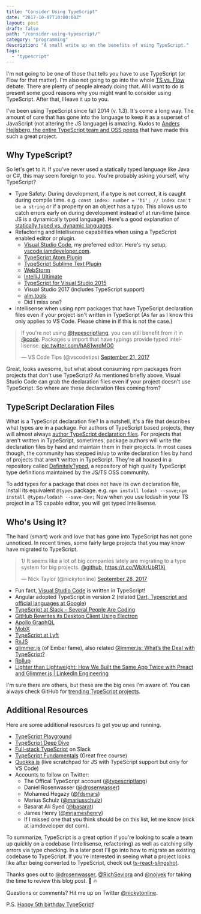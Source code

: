 ```yaml
---
title: "Consider Using TypeScript"
date: "2017-10-07T10:00:00Z"
layout: post
draft: false
path: "/consider-using-typescript/"
category: "programming"
description: "A small write up on the benefits of using TypeScript."
tags:
  - "typescript"
---
```


I'm not going to be one of those that tells you have to use TypeScript (or Flow for that matter). I'm also not going to go into the whole [TS vs. Flow](https://www.google.ca/search?q=flow+vs.+typescript&rlz=1C5CHFA_enCA763CA763&oq=flow+vs.+typescript&aqs=chrome.0.0l4.3590j0j4&sourceid=chrome&ie=UTF-8) debate. There are plenty of people already doing that. All I want to do is present some good reasons why you might want to consider using TypeScript. After that, I leave it up to you.

I've been using TypeScript since fall 2014 (v. 1.3). It's come a long way. The amount of care that has gone into the language to keep it as a superset of JavaScript (not altering the JS language) is amazing. Kudos to [Anders Hejlsberg, the entire TypeScript team and OSS peeps](https://github.com/Microsoft/TypeScript/graphs/contributors) that have made this such a great project.

## Why TypeScript?

So let's get to it. If you've never used a statically typed language like Java or C#, this may seem foreign to you. You're probably asking yourself, why TypeScript?

* Type Safety: During development, if a type is not correct, it is caught during compile time. e.g. `const index: number = 'hi'; // index can't be a string` or if a property on an object has a typo. This allows us to catch errors early on during development instead of at run-time (since JS is a dynamically typed language). Here's a good explanation of [statically typed vs. dynamic languages](https://stackoverflow.com/a/1517670/77814).
* Refactoring and Intellisense capabilities when using a TypeScript enabled editor or plugin.
  * [Visual Studio Code](https://code.visualstudio.com), my preferred editor. Here's my setup, [vscode.iamdeveloper.com](http://vscode.iamdeveloper.com).
  * [TypeScript Atom Plugin](https://atom.io/packages/atom-typescript)
  * [TypeScript Sublime Text Plugin](https://github.com/Microsoft/TypeScript-Sublime-Plugin)
  * [WebStorm](https://www.jetbrains.com/help/webstorm/typescript.html)
  * [IntelliJ Ultimate](https://www.jetbrains.com/help/idea/typescript.html)
  * [TypeScript for Visual Studio 2015](https://www.microsoft.com/en-us/download/details.aspx?id=48593)
  * Visual Studio 2017 (includes TypeScript support)
  * [alm.tools](http://alm.tools)
  * Did I miss one?
* Intellisense when using npm packages that have TypeScript declaration files even if your project isn't written in TypeScript (As far as I know this only applies to VS Code. Please chime in if this is not the case.)

<blockquote class="twitter-tweet" data-lang="en"><p lang="en" dir="ltr">If you&#39;re not using <a href="https://twitter.com/typescriptlang?ref_src=twsrc%5Etfw">@typescriptlang</a>, you can still benefit from it in <a href="https://twitter.com/code?ref_src=twsrc%5Etfw">@code</a>. Packages u import that have typings provide typed intellisense. <a href="https://t.co/hA81wrdMO0">pic.twitter.com/hA81wrdMO0</a></p>&mdash; VS Code Tips (@vscodetips) <a href="https://twitter.com/vscodetips/status/910937405267509249?ref_src=twsrc%5Etfw">September 21, 2017</a></blockquote>

Great, looks awesome, but what about consuming npm packages from projects that don't use TypeScript? As mentioned briefly above, Visual Studio Code can grab the declaration files even if your project doesn't use TypeScript. So where are these declaration files coming from?

## TypeScript Declaration Files

What is a TypeScript declaration file? In a nutshell, it's a file that describes what types are in a package. For authors of TypeScript based projects, they will almost always [author TypeScript declaration files](https://www.typescriptlang.org/docs/handbook/declaration-files/introduction.html). For projects that aren't written in TypeScript, sometimes, package authors will write the declaration files by hand and maintain them in their projects. In most cases though, the community has stepped in/up to write declaration files by hand of projects that aren't written in TypeScript. They're all housed in a repository called [DefinitelyTyped](http://definitelytyped.org), a repository of high quality TypeScript type definitions maintained by the JS/TS OSS community.

To add types for a package that does not have its own declaration file, install its equivalent `@types` package. e.g. `npm install lodash --save;npm install @types/lodash --save-dev;` Now when you use lodash in your TS project in a TS capable editor, you will get typed Intellisense.

## Who's Using It?

The hard (smart) work and love that has gone into TypeScript has not gone unnoticed. In recent times, some fairly large projects that you may know have migrated to TypeScript.

<blockquote class="twitter-tweet" data-lang="en"><p lang="en" dir="ltr">1/ It seems like a lot of big companies lately are migrating to a type system for big projects. <a href="https://twitter.com/github?ref_src=twsrc%5Etfw">@github</a>, <a href="https://t.co/WbXrUbR1Xj">https://t.co/WbXrUbR1Xj</a>,</p>&mdash; Nick Taylor (@nickytonline) <a href="https://twitter.com/nickytonline/status/913242699255488512?ref_src=twsrc%5Etfw">September 28, 2017</a></blockquote>

* Fun fact, [Visual Studio Code](https://github.com/Microsoft/vscode) is written in TypeScript!
* Angular adopted TypeScript in version 2 (related [Dart, Typescript and official languages at Google](news.dartlang.org/2017/04/dart-typescript-and-official-languages.html))
* [TypeScript at Slack – Several People Are Coding](https://slack.engineering/typescript-at-slack-a81307fa288d)
* [GitHub Rewrites its Desktop Client Using Electron](https://www.infoq.com/news/2017/05/github-electron-desktop-client)
* [Apollo GraphQL](https://github.com/apollographql)
* [MobX](https://github.com/mobxjs/mobx)
* [TypeScript at Lyft](https://eng.lyft.com/typescript-at-lyft-64f0702346ea)
* [RxJS](https://github.com/ReactiveX/rxjs)
* [glimmer.js](https://github.com/glimmerjs/glimmer.js) (of Ember fame), also related [Glimmer.js: What’s the Deal with TypeScript?](https://medium.com/@tomdale/glimmer-js-whats-the-deal-with-typescript-f666d1a3aad0)
* [Rollup](https://github.com/rollup/rollup)
* [Lighter than Lightweight: How We Built the Same App Twice with Preact and Glimmer.js | LinkedIn Engineering](https://engineering.linkedin.com/blog/2018/03/how-we-built-the-same-app-twice-with-preact-and-glimmerjs)

I'm sure there are others, but these are the big ones I'm aware of. You can always check GitHub for [trending TypeScript projects](https://github.com/trending/typescript).

## Additional Resources

Here are some additional resources to get you up and running.

* [TypeScript Playground](https://www.typescriptlang.org/play)
* [TypeScript Deep Dive](https://www.gitbook.com/book/basarat/typescript)
* [Full-stack TypeScript](https://fullstacktypescript.slack.com) on Slack
* [TypeScript Fundamentals](https://typescriptcourses.com/typescript-fundamentals) (Great free course)
* [Quokka.js](https://quokkajs.com) (live scratchpad for JS with TypeScript support but only for VS Code)
* Accounts to follow on Twitter:
  * The Offical TypeScript account ([@typescriptlang](https://twitter.com/typescriptlang))
  * Daniel Rosenwasser ([@drosenwasser](https://twitter.com/drosenwasser))
  * Mohamed Hegazy ([@fdsmars](https://twitter.com/fdsmars))
  * Marius Schulz ([@mariusschulz](https://twitter.com/mariusschulz))
  * Basarat Ali Syed ([@basarat](https://twitter.com/basarat))
  * James Henry ([@mrjameshenry](https://twitter.com/mrjameshenry))
  * If I missed one that you think should be on this list, let me know (nick at iamdeveloper dot com).

To summarize, TypeScript is a great option if you're looking to scale a team up quickly on a codebase (Intellisense, refactoring) as well as catching silly errors via type checking. In a later post I'll go into how to migrate an existing codebase to TypeScript. If you're interested in seeing what a project looks like after being converted to TypeScript, check out [ts-react-slingshot](https://github.com/typescriptcrew/ts-react-slingshot).

Thanks goes out to [@drosenwasser](https://twitter.com/drosenwasser), [@RichSeviora](https://twitter.com/RichSeviora) and [@nojvek](https://twitter.com/nojvek) for taking the time to review this blog post. 💯 🔥

Questions or comments? Hit me up on Twitter [@nickytonline](https://www.twitter.com/nickytonline).

P.S. [Happy 5th birthday TypeScript](https://twitter.com/typescriptlang/status/914918151556448256)!
